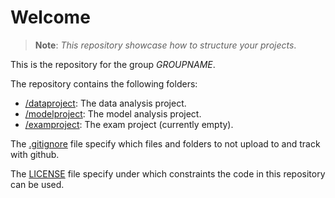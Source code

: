 # Welcome

> **Note**: *This repository showcase how to structure your projects*.

This is the repository for the group *GROUPNAME*. 

The repository contains the following folders:

* [/dataproject](/dataproject): The data analysis project.
* [/modelproject](/modelproject): The model analysis project.
* [/examproject](/examproject): The exam project (currently empty).

The [.gitignore](/.gitignore) file specify which files and folders to not upload to and track with github.

The [LICENSE](/LICENSE) file specify under which constraints the code in this repository can be used.